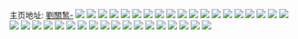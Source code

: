 主页地址: [劉關鹙-](https://weibo.com/u/5491378575) 
![](https://wx4.sinaimg.cn/mw2000/005ZDgqbly1h9qajj1evjj332o21sb2c.jpg) 
![](https://wx4.sinaimg.cn/mw2000/005ZDgqbly1h9prkkoqiij321s32ou10.jpg) 
![](https://wx4.sinaimg.cn/mw2000/005ZDgqbly1h9qajg3xo4j31wi2swx6q.jpg) 
![](https://wx4.sinaimg.cn/mw2000/005ZDgqbly1h9prr5tt2ej332o21sqv7.jpg) 
![](https://wx4.sinaimg.cn/mw2000/005ZDgqbly1h9q668oex9j31j921ob29.jpg) 
![](https://wx4.sinaimg.cn/mw2000/005ZDgqbly1h9prr2dzncj332o21snpf.jpg) 
![](https://wx4.sinaimg.cn/mw2000/005ZDgqbly1h9prkdk4ltj332o21se85.jpg) 
![](https://wx4.sinaimg.cn/mw2000/005ZDgqbly1h9prklwm0yj33402c0u0y.jpg) 
![](https://wx4.sinaimg.cn/mw2000/005ZDgqbly1h9qaizsbldj31o0280hdt.jpg) 
![](https://wx4.sinaimg.cn/mw2000/005ZDgqbly1h9prsb6giaj329j322b2b.jpg) 
![](https://wx4.sinaimg.cn/mw2000/005ZDgqbly1h9q67b6ybuj32801o0npd.jpg) 
![](https://wx4.sinaimg.cn/mw2000/005ZDgqbly1h7g0dn97mxj32c0347e82.jpg) 
![](https://wx4.sinaimg.cn/mw2000/005ZDgqbly1h7ee16sojsj32jr3efhdw.jpg) 
![](https://wx4.sinaimg.cn/mw2000/005ZDgqbly1h7g0dle9c7j32c0340kjl.jpg) 
![](https://wx4.sinaimg.cn/mw2000/005ZDgqbly1h7g0dx8pzkj32c03477wh.jpg) 
![](https://wx4.sinaimg.cn/mw2000/005ZDgqbly1h7g0dq0xhkj32c0340kjn.jpg) 
![](https://wx4.sinaimg.cn/mw2000/005ZDgqbly1h7g0dtnakmj32c03404qr.jpg) 
![](https://wx4.sinaimg.cn/mw2000/005ZDgqbly1h7g0djy99sj32c034h1ky.jpg) 
![](https://wx4.sinaimg.cn/mw2000/005ZDgqbly1h7g0dw13mhj32c0340hdv.jpg) 
![](https://wx4.sinaimg.cn/mw2000/005ZDgqbly1h7g0driy2vj32c03401ky.jpg) 
![](https://wx4.sinaimg.cn/mw2000/005ZDgqbly1h6p00naqrzj32c03401kz.jpg) 
![](https://wx4.sinaimg.cn/mw2000/005ZDgqbly1h6p00oxnzcj33402c01l0.jpg) 
![](https://wx4.sinaimg.cn/mw2000/005ZDgqbly1h6p01zy7osj32b635s4qq.jpg) 
![](https://wx4.sinaimg.cn/mw2000/005ZDgqbly1h6p020nqvxj32xo2cbu0x.jpg) 
![](https://wx4.sinaimg.cn/mw2000/005ZDgqbly1h6p00pufhzj32c02614qp.jpg) 
![](https://wx4.sinaimg.cn/mw2000/005ZDgqbly1h6p0fe0rpvj313u0tudzc.jpg) 
![](https://wx4.sinaimg.cn/mw2000/005ZDgqbly1h6p00sc2czj32c034h1kz.jpg) 
![](https://wx4.sinaimg.cn/mw2000/005ZDgqbly1h6p00u1maqj32c0340qv7.jpg) 
![](https://wx4.sinaimg.cn/mw2000/005ZDgqbly1h6no439t0nj31hc0u0434.jpg) 
![](https://wx4.sinaimg.cn/mw2000/005ZDgqbly1h6p01z58xhj333y1mi4qq.jpg) 
![](https://wx4.sinaimg.cn/mw2000/005ZDgqbly1h65zt6pzcnj313u0tujtp.jpg) 
![](https://wx4.sinaimg.cn/mw2000/005ZDgqbly1h5izcwyt1fj32c03404qq.jpg) 
![](https://wx4.sinaimg.cn/mw2000/005ZDgqbly1h5izcu3zlrj33402c0hbf.jpg) 
![](https://wx4.sinaimg.cn/mw2000/005ZDgqbly1h5izcvckzvj33402c0b2a.jpg) 
![](https://wx4.sinaimg.cn/mw2000/005ZDgqbly1h548smfakej32c033yb2a.jpg) 
![](https://wx4.sinaimg.cn/mw2000/005ZDgqbly1h4z9zaowywj32c02vvkjl.jpg) 
![](https://wx4.sinaimg.cn/mw2000/005ZDgqbly1h548sh9vkqj326t1o07wi.jpg) 
